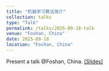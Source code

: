 ```yaml
---
title: "机器学习算法简介"
collection: talks
type: "Talk"
permalink: /talks/2025-09-18-talk
venue: "Foshan, China"
date: 2025-09-18
location: "Foshan, China"
---
```


Present a talk @Foshan, China.
[[Slides]](http://ag-wang.github.io/files/machine_learning_intro.pptx) 

